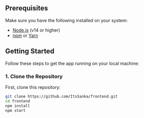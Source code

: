 ## Prerequisites

Make sure you have the following installed on your system:

- [Node.js](https://nodejs.org/) (v14 or higher)
- [npm](https://www.npmjs.com/get-npm) or [Yarn](https://classic.yarnpkg.com/en/docs/install)

## Getting Started

Follow these steps to get the app running on your local machine:

### 1. Clone the Repository

First, clone this repository:

```bash
git clone https://github.com/ItsSanka/frontend.git
cd frontend
npm install
npm start
